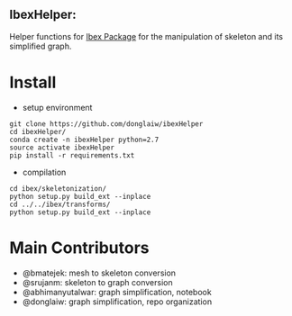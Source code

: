 IbexHelper:
-------------

Helper functions for [Ibex Package](https://github.com/bmatejek/ibex) for the manipulation of skeleton and its simplified graph.

Install
===
- setup environment
```
git clone https://github.com/donglaiw/ibexHelper
cd ibexHelper/
conda create -n ibexHelper python=2.7
source activate ibexHelper
pip install -r requirements.txt
```

- compilation
```
cd ibex/skeletonization/
python setup.py build_ext --inplace
cd ../../ibex/transforms/
python setup.py build_ext --inplace
```


Main Contributors
==================
- @bmatejek: mesh to skeleton conversion
- @srujanm: skeleton to graph conversion
- @abhimanyutalwar: graph simplification, notebook 
- @donglaiw: graph simplification, repo organization
